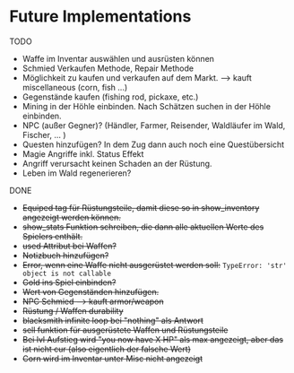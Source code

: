 # Future Implementations
TODO
- Waffe im Inventar auswählen und ausrüsten können
- Schmied Verkaufen Methode, Repair Methode
- Möglichkeit zu kaufen und verkaufen auf dem Markt. --> kauft miscellaneous (corn, fish ...)
- Gegenstände kaufen (fishing rod, pickaxe, etc.)
- Mining in der Höhle einbinden. Nach Schätzen suchen in der Höhle einbinden.
- NPC (außer Gegner)? (Händler, Farmer, Reisender, Waldläufer im Wald, Fischer, ... )
- Questen hinzufügen? In dem Zug dann auch noch eine Questübersicht
- Magie Angriffe inkl. Status Effekt
- Angriff verursacht keinen Schaden an der Rüstung.
- Leben im Wald regenerieren?


DONE
- ~~Equiped tag für Rüstungsteile, damit diese so in show_inventory angezeigt werden können.~~
- ~~show_stats Funktion schreiben, die dann alle aktuellen Werte des Spielers enthält.~~
- ~~used Attribut bei Waffen?~~
- ~~Notizbuch hinzufügen?~~
- ~~Error, wenn eine Waffe nicht ausgerüstet werden soll:~~ `TypeError: 'str' object is not callable`
- ~~Gold ins Spiel einbinden?~~ 
- ~~Wert von Gegenständen hinzufügen.~~
- ~~NPC Schmied --> kauft armor/weapon~~
- ~~Rüstung / Waffen durability~~
- ~~blacksmith infinite loop bei "nothing" als Antwort~~
- ~~sell funktion für ausgerüstete Waffen und Rüstungsteile~~
- ~~Bei lvl Aufstieg wird "you now have X HP" als max angezeigt, aber das ist nicht cur (also eigentlich der falsche Wert)~~
- ~~Corn wird im Inventar unter Misc nicht angezeigt~~